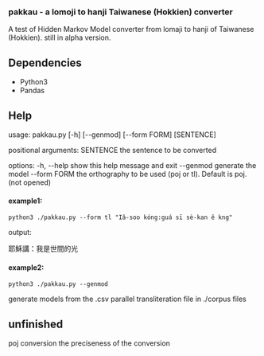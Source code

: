 ### pakkau - a lomoji to hanji Taiwanese (Hokkien) converter

A test of Hidden Markov Model converter from lomaji to hanji of Taiwanese (Hokkien). still in alpha version.

## Dependencies
- Python3
- Pandas

## Help

usage: pakkau.py [-h] [--genmod] [--form FORM] [SENTENCE]

positional arguments:
  SENTENCE     the sentence to be converted

options:
  -h, --help   show this help message and exit
  --genmod     generate the model
  --form FORM  the orthography to be used (poj or tl). Default is poj. (not opened)

#### example1:
``
  python3 ./pakkau.py --form tl "Iâ-soo kóng:guá sī sè-kan ê kng"
``

output:


耶穌講：我是世間的光

#### example2:
``
python3 ./pakkau.py --genmod
``

generate models from the .csv parallel transliteration  file in ./corpus files


## unfinished
poj conversion
the preciseness of the conversion
